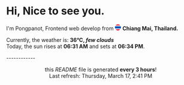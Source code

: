 <h1>Hi, Nice to see you.</h1>
I'm Pongpanot, Frontend web develop from <img src="./asset/thailand.png" width="16"/> <b>Chiang Mai, Thailand.</b>



<p>Currently, the weather is: <b> 36°C, <i>few clouds</i></b></br>Today, the sun rises at <b>06:31 AM</b> and sets at <b>06:34 PM</b>.</p>
------------
<p align="center">this <i>README</i> file is generated <b>every 3 hours</b>!
</br>
Last refresh: Thursday, March 17, 2:41 PM
